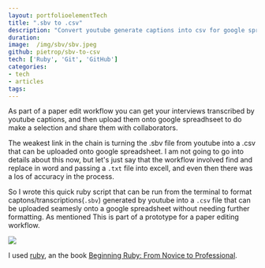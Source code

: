 ```yaml
---
layout: portfolioelementTech
title: ".sbv to .csv"
description: "Convert youtube generate captions into csv for google spreadsheat paper-editing"
duration: 
image: 	/img/sbv/sbv.jpeg
github: pietrop/sbv-to-csv 
tech: ['Ruby', 'Git', 'GitHub']
categories: 
- tech
- articles
tags:
---
```


As part of a paper edit workflow you can get your interviews transcribed by youtube captions, and then upload them onto google spreadhseet to do make a selection and share them with collaborators. 

The weakest link in the chain is turning the .sbv file from youtube into a .csv that can be uploaded onto google spreadsheet. I am not going to go into details about this now, but let's just say that the workflow involved find and replace in word and passing a `.txt` file into excell, and even then there was a los of accuracy in the process.

So I wrote this quick ruby script that can be run from the terminal to format captons/transcriptions(`.sbv`) generated by youtube into a `.csv` file that can be uploaded seamesly onto a google spreadsheet without needing further formatting. As mentioned This is part of a prototype for a paper editing workflow.

<img class="thumb img-round img-responsive" src="{{ page.image}}">

I used [ruby](<https://www.ruby-lang.org>), an the book [Beginning Ruby: From Novice to Professional](<http://www.amazon.co.uk/Beginning-Ruby-Novice-Professional-Experts/dp/1430223634>).






